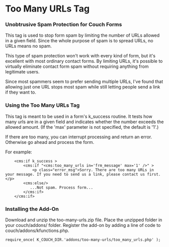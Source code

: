 # Too Many URLs Tag #
### Unobtrusive Spam Protection for Couch Forms ###

This tag is used to stop form spam by limiting the number of URLs allowed in a given field. Since the whole purpose of spam is to spread URLs, no URLs means no spam.

This type of spam protection won't work with every kind of form, but it's excellent with most ordinary contact forms. By limiting URLs, it's possible to virtually eliminate contact form spam without requiring anything from legitimate users.

Since most spammers seem to prefer sending multiple URLs, I've found that allowing just one URL stops most spam while still letting people send a link if they want to.

### Using the Too Many URLs Tag ###

This tag is meant to be used in a form's k_success routine. It tests how many urls are in a given field and indicates whether the number exceeds the allowed amount. (If the 'max' parameter is not specified, the default is '1'.)

If there are too many, you can interrupt processing and return an error. Otherwise go ahead and process the form. 

For example:
```
    <cms:if k_success >
        <cms:if "<cms:too_many_urls in='frm_message' max='1' />" >
            <p class="error_msg">Sorry. There are too many URLs in your message. If you need to send us a link, please contact us first.</p>
        <cms:else/>
           ...Not spam. Process form...
        </cms:if>
    </cms:if>
```
    

### Installing the Add-On ###

Download and unzip the too-many-urls.zip file. Place the unzipped folder in your couch/addons/ folder. Register the add-on by adding a line of code to couch/addons/kfunctions.php. 

	require_once( K_COUCH_DIR.'addons/too-many-urls/too_many_urls.php' );
